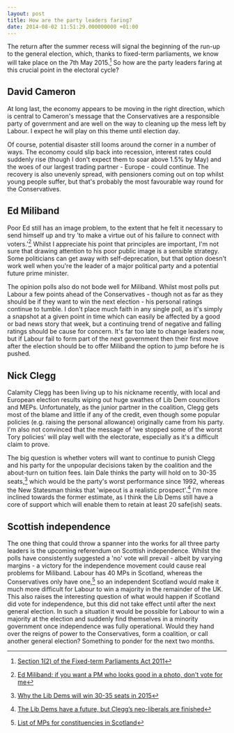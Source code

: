 ```yaml
---
layout: post
title: How are the party leaders faring?
date: 2014-08-02 11:51:29.000000000 +01:00
---
```


The return after the summer recess will signal the beginning of the run-up to the general election, which, thanks to fixed-term parliaments, we know will take place on the 7th May 2015.[^fixed-term] So how are the party leaders faring at this crucial point in the electoral cycle?

## David Cameron

At long last, the economy appears to be moving in the right direction, which is central to Cameron's message that the Conservatives are a responsible party of government and are well on the way to cleaning up the mess left by Labour. I expect he will play on this theme until election day.

Of course, potential disaster still looms around the corner in a number of ways. The economy could slip back into recession, interest rates could suddenly rise (though I don't expect them to soar above 1.5% by May) and the woes of our largest trading partner - Europe - could continue. The recovery is also unevenly spread, with pensioners coming out on top whilst young people suffer, but that's probably the most favourable way round for the Conservatives.

## Ed Miliband

Poor Ed still has an image problem, to the extent that he felt it necessary to send himself up and try 'to make a virtue out of his failure to connect with voters.'[^ed-miliband] Whilst I appreciate his point that principles are important, I'm not sure that drawing attention to his poor public image is a sensible strategy. Some politicians can get away with self-deprecation, but that option doesn't work well when you're the leader of a major political party and a potential future prime minister.

The opinion polls also do not bode well for Miliband. Whilst most polls put Labour a few points ahead of the Conservatives - though not as far as they should be if they want to win the next election - his personal ratings continue to tumble. I don't place much faith in any single poll, as it's simply a snapshot at a given point in time which can easily be affected by a good or bad news story that week, but a continuing trend of negative and falling ratings should be cause for concern. It's far too late to change leaders now, but if Labour fail to form part of the next government then their first move after the election should be to offer Miliband the option to jump before he is pushed.

## Nick Clegg

Calamity Clegg has been living up to his nickname recently, with local and European election results wiping out huge swathes of Lib Dem councillors and MEPs. Unfortunately, as the junior partner in the coalition, Clegg gets most of the blame and little if any of the credit, even though some popular policies (e.g. raising the personal allowance) originally came from his party. I'm also not convinced that the message of 'we stopped some of the worst Tory policies' will play well with the electorate, especially as it's a difficult claim to prove.

The big question is whether voters will want to continue to punish Clegg and his party for the unpopular decisions taken by the coalition and the about-turn on tuition fees. Iain Dale thinks the party will hold on to 30-35 seats,[^iain-dale] which would be the party's worst performance since 1992, whereas the New Statesman thinks that 'wipeout is a realistic prospect'.[^new-statesman] I'm more inclined towards the former estimate, as I think the Lib Dems still have a core of support which will enable them to retain at least 20 safe(ish) seats.

## Scottish independence

The one thing that could throw a spanner into the works for all three party leaders is the upcoming referendum on Scottish independence. Whilst the polls have consistently suggested a 'no' vote will prevail - albeit by varying margins - a victory for the independence movement could cause real problems for Miliband. Labour has 40 MPs in Scotland, whereas the Conservatives only have one,[^scotland-mps] so an independent Scotland would make it much more difficult for Labour to win a majority in the remainder of the UK. This also raises the interesting question of what would happen if Scotland did vote for independence, but this did not take effect until after the next general election. In such a situation it would be possible for Labour to win a majority at the election and suddenly find themselves in a minority government once independence was fully operational. Would they hand over the reigns of power to the Conservatives, form a coalition, or call another general election? Something to ponder for the next two months.

[^fixed-term]: [Section 1(2) of the Fixed-term Parliaments Act 2011](http://www.legislation.gov.uk/ukpga/2011/14/section/1)
[^ed-miliband]: [Ed Miliband: if you want a PM who looks good in a photo, don't vote for me](http://www.theguardian.com/politics/2014/jul/25/ed-miliband-leadership-principle-not-personality)
[^iain-dale]: [Why the Lib Dems will win 30-35 seats in 2015](http://www.iaindale.com/posts/2014/02/05/why-the-libdem-seats-will-win-30-35-seats-in-2015)
[^new-statesman]: [The Lib Dems have a future, but Clegg’s neo-liberals are finished](http://www.newstatesman.com/politics/2014/07/lib-dems-have-future-clegg-s-neo-liberals-are-finished)
[^scotland-mps]: [List of MPs for constituencies in Scotland](http://en.wikipedia.org/wiki/List_of_MPs_for_constituencies_in_Scotland_2010%E2%80%93)
